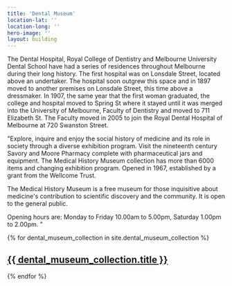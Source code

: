 ```yaml
---
title: 'Dental Museum'
location-lat: ''
location-long: ''
hero-image: ''
layout: building
---
```


The Dental Hospital, Royal College of Dentistry and Melbourne University Dental School have had a series of residences throughout Melbourne during their long history. The first hospital was on Lonsdale Street, located above an undertaker. The hospital soon outgrew this space and in 1897 moved to another premises on Lonsdale Street, this time above a dressmaker. In 1907, the same year that the first woman graduated, the college and hospital moved to Spring St where it stayed until it was merged into the University of Melbourne, Faculty of Dentistry and moved to 711 Elizabeth St. The Faculty moved in 2005 to join the Royal Dental Hospital of Melbourne at 720 Swanston Street.

"Explore, inquire and enjoy the social history of medicine and its role in society through a diverse exhibition program. Visit the nineteenth century Savory and Moore Pharmacy complete with pharmaceutical jars and equipment.  The Medical History Museum collection has more than 6000 items and changing exhibition program. Opened in 1967, established by a grant from the Wellcome Trust. 

The Medical History Museum is a free museum for those inquisitive about medicine's contribution to scientific discovery and the community. It is open to the general public. 

Opening hours are: Monday to Friday 10.00am to 5.00pm, Saturday 1.00pm to 2.00pm. "

{% for dental_museum_collection in site.dental_museum_collection %}
<h2><a href="{{ dental_museum_collection.url | prepend: site.baseurl }}">
	{{ dental_museum_collection.title }}
</a></h2>

<!--   {{ dental_museum_collection.content }} -->
{% endfor %}

